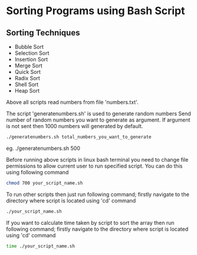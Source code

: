 
# Sorting Programs using Bash Script



## Sorting Techniques

- Bubble Sort
- Selection Sort
- Insertion Sort
- Merge Sort
- Quick Sort
- Radix Sort
- Shell Sort
- Heap Sort


Above all scripts read numbers from file 'numbers.txt'.

The script 'generatenumbers.sh' is used to generate random numbers
Send number of random  numbers you want to generate as argument. If argument is not sent then 1000 numbers will generated by default.
```bash
./generatenumbers.sh total_numbers_you_want_to_generate
```
eg. ./generatenumbers.sh 500

Before running above scripts in linux bash terminal you need to change file permissions to allow current user to run specified script. You can do this using following command
```bash
chmod 700 your_script_name.sh
```

To run other scripts then just run following command;
firstly navigate to the directory where script is located using 'cd' command
```bash
./your_script_name.sh
```

If you want to calculate time taken by script to sort the array then run following command;
firstly navigate to the directory where script is located using 'cd' command
```bash
time ./your_script_name.sh
```

  
